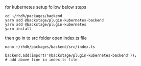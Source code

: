 for kubernetes setup follow below steps
```
cd ~/rhdh/packages/backend
yarn add @backstage/plugin-kubernetes-backend
yarn add @backstage/plugin-kubernetes
yarn install
```
then 
go in to src folder open index.ts file
```
nano ~/rhdh/packages/backend/src/index.ts

backend.add(import('@backstage/plugin-kubernetes-backend'));
# add above line in index.ts file 
```
